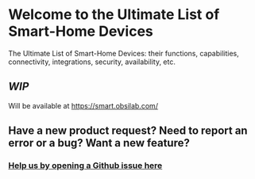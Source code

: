 # Welcome to the Ultimate List of Smart-Home Devices
The Ultimate List of Smart-Home Devices: their functions, capabilities, connectivity, integrations, security, availability, etc. 

## _WIP_
 Will be available at https://smart.obsilab.com/

## Have a new product request? Need to report an error or a bug? Want a new feature?
### **[Help us by opening a Github issue here](https://github.com/lucasplacentino/ultimate-list-smart-home-devices/issues/new/choose)**

<!--
use https://idratherbewriting.com/documentation-theme-jekyll/mydoc_tables.html ?
-->
